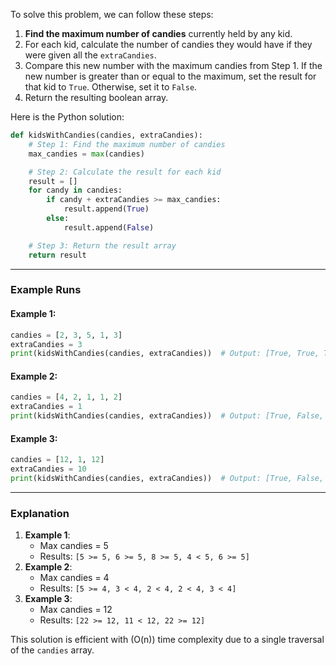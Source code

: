 To solve this problem, we can follow these steps:

1. **Find the maximum number of candies** currently held by any kid.
2. For each kid, calculate the number of candies they would have if they were given all the `extraCandies`.
3. Compare this new number with the maximum candies from Step 1. If the new number is greater than or equal to the maximum, set the result for that kid to `True`. Otherwise, set it to `False`.
4. Return the resulting boolean array.

Here is the Python solution:

```python
def kidsWithCandies(candies, extraCandies):
    # Step 1: Find the maximum number of candies
    max_candies = max(candies)

    # Step 2: Calculate the result for each kid
    result = []
    for candy in candies:
        if candy + extraCandies >= max_candies:
            result.append(True)
        else:
            result.append(False)

    # Step 3: Return the result array
    return result
```

---

### Example Runs

#### Example 1:
```python
candies = [2, 3, 5, 1, 3]
extraCandies = 3
print(kidsWithCandies(candies, extraCandies))  # Output: [True, True, True, False, True]
```

#### Example 2:
```python
candies = [4, 2, 1, 1, 2]
extraCandies = 1
print(kidsWithCandies(candies, extraCandies))  # Output: [True, False, False, False, False]
```

#### Example 3:
```python
candies = [12, 1, 12]
extraCandies = 10
print(kidsWithCandies(candies, extraCandies))  # Output: [True, False, True]
```

---

### Explanation
1. **Example 1**:
   - Max candies = 5
   - Results: `[5 >= 5, 6 >= 5, 8 >= 5, 4 < 5, 6 >= 5]`
2. **Example 2**:
   - Max candies = 4
   - Results: `[5 >= 4, 3 < 4, 2 < 4, 2 < 4, 3 < 4]`
3. **Example 3**:
   - Max candies = 12
   - Results: `[22 >= 12, 11 < 12, 22 >= 12]`

This solution is efficient with \(O(n)\) time complexity due to a single traversal of the `candies` array.
